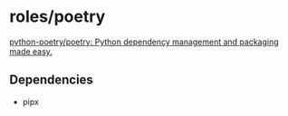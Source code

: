 # roles/poetry
[python-poetry/poetry: Python dependency management and packaging made easy.](https://github.com/python-poetry/poetry)



## Dependencies
- pipx


